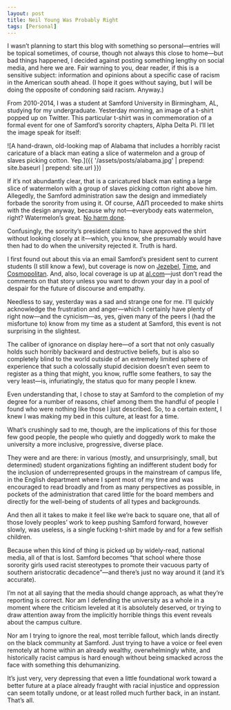 ```yaml
---
layout: post
title: Neil Young Was Probably Right
tags: [Personal]
---
```

I wasn’t planning to start this blog with something so personal—entries will be topical sometimes, of course, though not always this close to home—but bad things happened, I decided against posting something lengthy on social media, and here we are. Fair warning to you, dear reader, if this is a sensitive subject: information and opinions about a specific case of racism in the American south ahead. (I hope it goes without saying, but I will be doing the opposite of condoning said racism. Anyway.)

From 2010-2014, I was a student at Samford University in Birmingham, AL, studying for my undergraduate. Yesterday morning, an image of a t-shirt popped up on Twitter. This particular t-shirt was in commemoration of a formal event for one of Samford’s sorority chapters, Alpha Delta Pi. I’ll let the image speak for itself:

![A hand-drawn, old-looking map of Alabama that includes a horribly racist caricature of a black man eating a slice of watermelon and a group of slaves picking cotton. Yep.]({{ '/assets/posts/alabama.jpg' | prepend: site.baseurl | prepend: site.url }})

If it’s not abundantly clear, that is a caricatured black man eating a large slice of watermelon with a group of slaves picking cotton right above him. Allegedly, the Samford administration saw the design and immediately forbade the sorority from using it. Of course, ΑΔΠ proceeded to make shirts with the design anyway, because why not—everybody eats watermelon, right? Watermelon’s great. [No harm done](http://www.theatlantic.com/national/archive/2014/12/how-watermelons-became-a-racist-trope/383529/).

Confusingly, the sorority’s president claims to have approved the shirt without looking closely at it—which, you know, she presumably would have then had to do when the university rejected it. Truth is hard. 

I first found out about this via an email Samford’s president sent to current students (I still know a few), but coverage is now on [Jezebel](http://jezebel.com/alabama-sorority-made-t-shirts-with-a-black-man-eating-1776518333), [Time](http://time.com/4330113/alpha-delta-pi-samford-university-t-shirt/), and [Cosmopolitan](http://www.cosmopolitan.com/college/news/a58389/samford-university-adpi-racist-formal-shirts/). And, also, local coverage is up at [al.com](http://www.al.com/news/index.ssf/2016/05/alabama_university_apologizes.html)—just don’t read the comments on that story unless you want to drown your day in a pool of despair for the future of discourse and empathy.

Needless to say, yesterday was a sad and strange one for me. I’ll quickly acknowledge the frustration and anger—which I certainly have plenty of right now—and the cynicism—as, yes, given many of the peers I (had the misfortune to) know from my time as a student at Samford, this event is not surprising in the slightest.

The caliber of ignorance on display here—of a sort that not only casually holds such horribly backward and destructive beliefs, but is also so completely blind to the world outside of an extremely limited sphere of experience that such a colossally stupid decision doesn’t even seem to register as a thing that might, you know, ruffle some feathers, to say the very least—is, infuriatingly, the status quo for many people I knew.

Even understanding that, I chose to stay at Samford to the completion of my degree for a number of reasons, chief among them the handful of people I found who were nothing like those I just described. So, to a certain extent, I knew I was making my bed in this culture, at least for a time.

What’s crushingly sad to me, though, are the implications of this for those few good people, the people who quietly and doggedly work to make the university a more inclusive, progressive, diverse place.

They were and are there: in various (mostly, and unsurprisingly, small, but determined) student organizations fighting an indifferent student body for the inclusion of underrepresented groups in the mainstream of campus life, in the English department where I spent most of my time and was encouraged to read broadly and from as many perspectives as possible, in pockets of the administration that cared little for the board members and directly for the well-being of students of all types and backgrounds.

And then all it takes to make it feel like we’re back to square one, that all of those lovely peoples’ work to keep pushing Samford forward, however slowly, was useless, is a single fucking t-shirt made by and for a few selfish children.

Because when this kind of thing is picked up by widely-read, national media, all of that is lost. Samford becomes “that school where those sorority girls used racist stereotypes to promote their vacuous party of southern aristocratic decadence”—and there’s just no way around it (and it’s accurate).

I’m not at all saying that the media should change approach, as what they’re reporting is correct. Nor am I defending the university as a whole in a moment where the criticism leveled at it is absolutely deserved, or trying to draw attention away from the implicitly horrible things this event reveals about the campus culture.

Nor am I trying to ignore the real, most terrible fallout, which lands directly on the black community at Samford. Just trying to have a voice or feel even remotely at home within an already wealthy, overwhelmingly white, and historically racist campus is hard enough without being smacked across the face with something this dehumanizing.

It’s just very, very depressing that even a little foundational work toward a better future at a place already fraught with racial injustice and oppression can seem totally undone, or at least rolled much further back, in an instant. That’s all.
